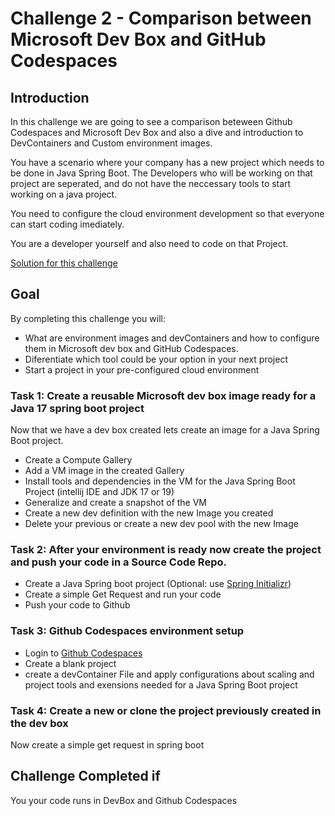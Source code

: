 # Challenge 2 - Comparison between Microsoft Dev Box and GitHub Codespaces

## Introduction

In this challenge we are going to see a comparison beteween Github Codespaces and Microsoft Dev Box and also a dive and introduction to DevContainers and Custom environment images. 


You have a scenario where your company has a new project which needs to be done in Java Spring Boot. The Developers who will be working on that project
are seperated, and do not have the neccessary tools to start working on a java project. 

You need to configure the cloud environment development so that everyone can start coding imediately.

You are a developer yourself and also need to code on that Project.

[Solution for this challenge](../solutionguide/02-Comparison-between-Microsoft-Dev-Box-and-Github-Codespaces-Solution.md)

## Goal 

By completing this challenge you will: 

- What are environment images and devContainers and how to configure them in Microsoft dev box and GitHub Codespaces.
- Diferentiate which tool could be your option in your next project
- Start a project in your pre-configured cloud environment


### Task 1: Create a reusable Microsoft dev box image ready for a Java 17 spring boot project

Now that we have a dev box created lets create an image for a Java Spring Boot project.

- Create a Compute Gallery
- Add a VM image in the created Gallery
- Install tools and dependencies in the VM for the Java Spring Boot Project (intellij IDE and JDK 17 or 19)
- Generalize and create a snapshot of the VM
- Create a new dev definition with the new Image you created
- Delete your previous or create a new dev pool with the new Image 

### Task 2: After your environment is ready now create the project and push your code in a Source Code Repo.

- Create a Java Spring boot project (Optional: use [Spring Initializr](https://start.spring.io/))
- Create a simple Get Request and run your code
- Push your code to Github

### Task 3: Github Codespaces environment setup

- Login to [Github Codespaces](https://github.com/features/codespaces)
- Create a blank project
- create a devContainer File and apply configurations about scaling and project tools and exensions needed for a Java Spring Boot project


### Task 4: Create a new or clone the project previously created in the dev box

Now create a simple get request in spring boot

## Challenge Completed if

You your code runs in DevBox and Github Codespaces
